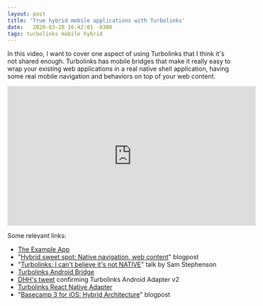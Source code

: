 ```yaml
---
layout: post
title: 'True hybrid mobile applications with Turbolinks'
date:   2020-03-28 16:42:01 -0300
tags: turbolinks mobile hybrid
---
```


In this video, I want to cover one aspect of using Turbolinks that I think it's not shared enough. Turbolinks has mobile bridges that make it really easy to wrap your existing web applications in a real native shell application, having some real mobile navigation and behaviors on top of your web content.

<center>
<iframe width="560" height="315" src="https://www.youtube.com/embed/gXkwL-s4IZw" frameborder="0" allow="accelerometer; autoplay; encrypted-media; gyroscope; picture-in-picture" allowfullscreen></iframe>
</center>

Some relevant links:

* [The Example App](https://corona.madewithlove.com/)
* "[Hybrid sweet spot: Native navigation, web content](https://signalvnoise.com/posts/3743-hybrid-sweet-spot-native-navigation-web-content)" blogpost
* "[Turbolinks: I can't believe it's not NATIVE](https://www.youtube.com/watch?v=Xkjo7iKkQlY&t=102s)" talk by Sam Stephenson
* [Turbolinks Android Bridge](https://github.com/turbolinks/turbolinks-android)
* [DHH's tweet](https://twitter.com/dhh/status/1225623428280963073) confirming Turbolinks Android Adapter v2
* [Turbolinks React Native Adapter](https://github.com/lazaronixon/react-native-turbolinks)
* "[Basecamp 3 for iOS: Hybrid Architecture](https://m.signalvnoise.com/basecamp-3-for-ios--hybrid-architecture/)" blogpost